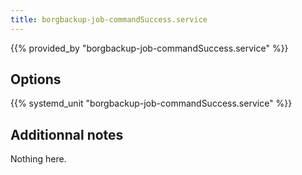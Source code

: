 ```yaml
---
title: borgbackup-job-commandSuccess.service
---
```


{{% provided_by "borgbackup-job-commandSuccess.service" %}}

## Options

{{% systemd_unit "borgbackup-job-commandSuccess.service" %}}

## Additionnal notes

Nothing here.